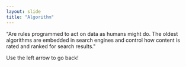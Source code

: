 ```yaml
---
layout: slide
title: "Algorithm"
---
```

"Are rules programmed to act on data as humans
might do. The oldest algorithms are embedded in search engines
and control how content is rated and ranked for search results."

Use the left arrow to go back!
